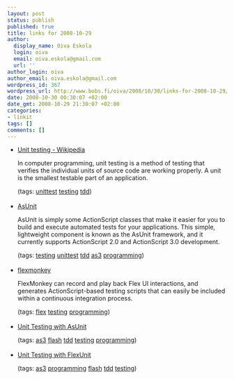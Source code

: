 ```yaml
---
layout: post
status: publish
published: true
title: links for 2008-10-29
author:
  display_name: Oiva Eskola
  login: oiva
  email: oiva.eskola@gmail.com
  url: ''
author_login: oiva
author_email: oiva.eskola@gmail.com
wordpress_id: 367
wordpress_url: http://www.bobs.fi/oiva/2008/10/30/links-for-2008-10-29/
date: 2008-10-30 00:30:07 +02:00
date_gmt: 2008-10-29 21:30:07 +02:00
categories:
- linkit
tags: []
comments: []
---
```

<ul class="delicious">
<li>
<div class="delicious-link"><a href="http://en.wikipedia.org/wiki/Unit_test">Unit testing - Wikipedia</a></div></p>
<div class="delicious-extended">In computer programming, unit testing is a method of testing that verifies the individual units of source code are working properly. A unit is the smallest testable part of an application.</div></p>
<div class="delicious-tags">(tags: <a href="http://delicious.com/oiva/unittest">unittest</a> <a href="http://delicious.com/oiva/testing">testing</a> <a href="http://delicious.com/oiva/tdd">tdd</a>)</div><br />
            </li>
<li>
<div class="delicious-link"><a href="http://www.asunit.org/">AsUnit</a></div></p>
<div class="delicious-extended">AsUnit is simply some ActionScript classes that make it easier for you to build and execute automated tests for your applications. This simple, lightweight component is known as the AsUnit framework, and it currently supports ActionScript 2.0 and ActionScript 3.0 development.</div></p>
<div class="delicious-tags">(tags: <a href="http://delicious.com/oiva/testing">testing</a> <a href="http://delicious.com/oiva/unittest">unittest</a> <a href="http://delicious.com/oiva/tdd">tdd</a> <a href="http://delicious.com/oiva/as3">as3</a> <a href="http://delicious.com/oiva/programming">programming</a>)</div><br />
            </li>
<li>
<div class="delicious-link"><a href="http://code.google.com/p/flexmonkey/">flexmonkey</a></div></p>
<div class="delicious-extended">FlexMonkey can record and play back Flex UI interactions, and generates ActionScript-based testing scripts that can easily be included within a continuous integration process.</div></p>
<div class="delicious-tags">(tags: <a href="http://delicious.com/oiva/flex">flex</a> <a href="http://delicious.com/oiva/testing">testing</a> <a href="http://delicious.com/oiva/programming">programming</a>)</div><br />
            </li>
<li>
<div class="delicious-link"><a href="http://www.insideria.com/2008/09/unit-testing-with-asunit.html">Unit Testing with AsUnit</a></div></p>
<div class="delicious-tags">(tags: <a href="http://delicious.com/oiva/as3">as3</a> <a href="http://delicious.com/oiva/flash">flash</a> <a href="http://delicious.com/oiva/tdd">tdd</a> <a href="http://delicious.com/oiva/testing">testing</a> <a href="http://delicious.com/oiva/programming">programming</a>)</div><br />
            </li>
<li>
<div class="delicious-link"><a href="http://www.insideria.com/2008/04/unit-testing-with-flexunit-1.html">Unit Testing with FlexUnit</a></div></p>
<div class="delicious-tags">(tags: <a href="http://delicious.com/oiva/as3">as3</a> <a href="http://delicious.com/oiva/programming">programming</a> <a href="http://delicious.com/oiva/flash">flash</a> <a href="http://delicious.com/oiva/tdd">tdd</a> <a href="http://delicious.com/oiva/testing">testing</a>)</div><br />
            </li></ul>
